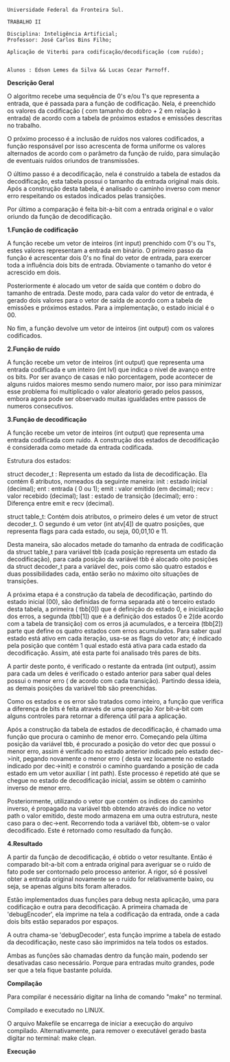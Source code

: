	Universidade Federal da Fronteira Sul.
 
	TRABALHO II
   
	Disciplina: Inteligência Artificial;
	Professor: José Carlos Bins Filho;
    
	Aplicação de Viterbi para codificação/decodificação (com ruído);
 	

	Alunos : Edson Lemes da Silva && Lucas Cezar Parnoff.
	
**Descrição Geral**

O algoritmo recebe uma sequência de 0's e/ou 1's que representa a entrada,
que é passada para a função de codificação. Nela, é preenchido os valores
da codificação ( com tamanho do dobro + 2 em relação à entrada) de acordo 
com a tabela de próximos estados e emissões descritas no trabalho.

O próximo processo é a inclusão de ruídos nos valores codificados, a função
responsável por isso acrescenta de forma uniforme os valores alternados de 
acordo com o parâmetro da função de ruído, para simulação de eventuais ruídos
oriundos de transmissões.

O último passo é a decodificação, nela é construído a tabela de estados da
decodificação, esta tabela possui o tamanho da entrada original mais dois. Após
a construção desta tabela, é analisado o caminho inverso com menor erro respeitando
os estados indicados pelas transições.

Por último a comparação é feita bit-a-bit com a entrada original e o valor oriundo
da função de decodificação.

**1.Função de codificação**

A função recebe um vetor de inteiros (int input) prenchido com 0's ou 1's, estes valores representam
a entrada em binário. 
O primeiro passo da função é acrescentar dois 0's no final do vetor de entrada, para exercer
toda a influência dois bits de entrada. Obviamente o tamanho do vetor é acrescido em dois.

Posteriormente é alocado um vetor de saída que contém o dobro do tamanho de entrada. Deste modo,
para cada valor do vetor de entrada, é gerado dois valores para o vetor de saída de acordo com a
tabela de emissões e próximos estados. Para a implementação, o estado inicial é o 00.

No fim, a função devolve um vetor de inteiros (int output) com os valores codificados.

**2.Função de ruído**

A função recebe um vetor de inteiros (int output) que representa uma entrada codificada e 
um inteiro (int lvl) que indica o nivel de avanço entre os bits.
Por ser avanço de casas e não porcentagem, pode acontecer de alguns ruidos maiores 
mesmo sendo numero maior, por isso para minimizar esse problema 
foi multiplicado o valor aleatorio gerado pelos passos, embora agora pode ser observado 
muitas igualdades entre passos de numeros consecutivos.


**3.Função de decodificação**

A função recebe um vetor de inteiros (int output) que representa uma entrada codificada com ruído.
A construção dos estados de decodificação é considerada como metade da entrada codificada.

Estrutura dos estados:

 struct decoder_t : Representa um estado da lista de decodificação. Ela contém 6 atributos, nomeados
da seguinte maneira:
  init : estado inicial (decimal);
  ent : entrada ( 0 ou 1);
  emit : valor emitido (em decimal);
  recv : valor recebido (decimal);
  last : estado de transição (decimal);
  erro : Diferença entre emit e recv (decimal).

   
struct table_t: Contém dois atributos, o primeiro deles é um vetor de struct decoder_t. O segundo é um
vetor (int atv[4]) de quatro posições, que representa flags para cada estado, ou seja, 00,01,10 e 11.

Desta maneira, são alocados metade do tamanho da entrada de codificação da struct table_t para variável tbb
(cada posição representa um estado da decodificação), para cada posição da variável tbb é alocado oito 
posições da struct decoder_t para a variável dec, pois como são quatro estados e duas possibilidades cada, 
então serão no máximo oito situações de transições.

A próxima etapa é a construção da tabela de decodificação, partindo do estado inicial (00), são definidas de forma
separada até o terceiro estado desta tabela, a primeira ( tbb[0]) que é definição do estado 0, e inicialização dos erros, a
segunda (tbb[1]) que é a definição dos estados 0 e 2(de acordo com a tabela de transição) com os erros já acumulados, e a
terceira (tbb[2]) parte que define os quatro estados com erros acumulados. Para saber qual estado está ativo em cada iteração,
usa-se as flags do vetor atv; é indicado pela posição que contém 1 qual estado está ativa para cada estado da decodificação.
Assim, até esta parte foi analisado três pares de bits.

A partir deste ponto, é verificado o restante da entrada (int output), assim para cada um deles é verificado o estado anterior 
para saber qual deles possui o menor erro ( de acordo com cada transição). Partindo dessa ideia, as demais posições da variável
tbb são preenchidas.

Como os estados e os error são tratados como inteiro, a função que verifica a diferença de bits é feita através de 
uma operação Xor bit-a-bit com alguns controles para retornar a diferença útil para a aplicação.

Após a construção da tabela de estados de decodificação, é chamado uma função que procura o caminho de menor erro.
Começando pela última posição da variável tbb, é procurado a posição do vetor dec que possui o menor erro, assim é
verificado no estado anterior indicado pelo estado dec->init, pegando novamente o menor erro ( desta vez locamente no
estado indicado por dec->init) e constrói o caminho guardando a posição de cada estado em um vetor auxiliar ( int path). Este
processo é repetido até que se chegue no estado de decodificação inicial, assim se obtém o caminho inverso de menor erro.

Posteriormente, utilizando o vetor que contém os índices do caminho inverso, é propagado na variável tbb obtendo através 
do índice no vetor path o valor emitido, deste modo armazena em uma outra estrutura, neste caso para o dec->ent. Recorrendo
toda a variável tbb, obtem-se o valor decodificado. Este é retornado como resultado da função.

**4.Resultado**

A partir da função de decodificação, é obtido o vetor resultante. Então é comparado bit-a-bit com a entrada original
para averiguar se o ruído de fato pode ser contornado pelo processo anterior. A rigor, só é possível obter a entrada
original novamente se o ruído for relativamente baixo, ou seja, se apenas alguns bits foram alterados.

Estão implementados duas funções para debug nesta aplicação, uma para codificação e outra para decodificação. A primeira
chamada de 'debugEncoder', ela imprime na tela a codificação da entrada, onde a cada dois bits estão separados por espaços.

A outra chama-se 'debugDecoder', esta função imprime a tabela de estado da decodificação, neste caso são imprimidos na 
tela todos os estados.

Ambas as funções são chamadas dentro da função main, podendo ser desativadas caso necessário. Porque para entradas
muito grandes, pode ser que a tela fique bastante poluída.

**Compilação**

Para compilar é necessário digitar na linha de comando "make" no terminal.

Compilado e executado no LINUX.

O arquivo Makefile se encarrega de iniciar a execução do arquivo compilado.
Alternativamente, para remover o executável gerado basta digitar no terminal: make clean.


**Execução**


	
